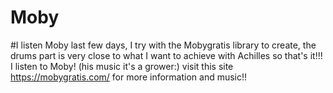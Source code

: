 # Moby
#I listen Moby last few days, I try with the Mobygratis library to create, the drums part is very close to what I want to achieve with Achilles so that's it!!! I listen to Moby! (his music it's a grower:) visit this site https://mobygratis.com/ for more information and music!!

